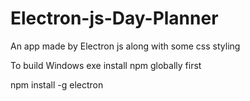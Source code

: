 # Electron-js-Day-Planner
An app made by Electron js along with some css styling



To build Windows exe install npm globally first

npm install -g electron
